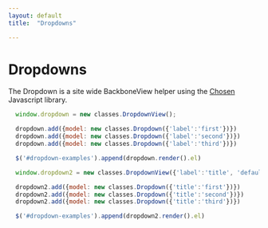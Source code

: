 ```yaml
---
layout: default
title:  "Dropdowns"

---
```


Dropdowns
======

The Dropdown is a site wide BackboneView helper using the [Chosen](http://harvesthq.github.io/chosen/) Javascript library.

<div id="dropdown-examples"></div>

<script>
$(function () {
  window.dropdown = new classes.DropdownView();

  dropdown.add({model: new classes.Dropdown({'label':'first'})})
  dropdown.add({model: new classes.Dropdown({'label':'second'})})
  dropdown.add({model: new classes.Dropdown({'label':'third'})})

  $('#dropdown-examples').append(dropdown.render().el)

  window.dropdown2 = new classes.DropdownView({'label':'title', 'default_to':'third'});

  dropdown2.add({model: new classes.Dropdown({'title':'first'})})
  dropdown2.add({model: new classes.Dropdown({'title':'second'})})
  dropdown2.add({model: new classes.Dropdown({'title':'third'})})

  $('#dropdown-examples').append(dropdown2.render().el)
})
</script>

~~~javascript
  window.dropdown = new classes.DropdownView();

  dropdown.add({model: new classes.Dropdown({'label':'first'})})
  dropdown.add({model: new classes.Dropdown({'label':'second'})})
  dropdown.add({model: new classes.Dropdown({'label':'third'})})

  $('#dropdown-examples').append(dropdown.render().el)

  window.dropdown2 = new classes.DropdownView({'label':'title', 'default_to':'third'});

  dropdown2.add({model: new classes.Dropdown({'title':'first'})})
  dropdown2.add({model: new classes.Dropdown({'title':'second'})})
  dropdown2.add({model: new classes.Dropdown({'title':'third'})})

  $('#dropdown-examples').append(dropdown2.render().el)
~~~